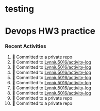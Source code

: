 # testing

#  Devops HW3 practice
### Recent Activities
<!--START_SECTION:activity-->
1. 📝 Committed to a private repo
2. 📝 Committed to [Lynniu5016/activity-log](https://github.com/Lynniu5016/activity-log/commit/598dbe4b4b3059f6dd7b93169aac044dd7c3a0cb)
3. 📝 Committed to [Lynniu5016/activity-log](https://github.com/Lynniu5016/activity-log/commit/0e1fe42787d871548683fe40cec1dd3886447231)
4. 📝 Committed to [Lynniu5016/activity-log](https://github.com/Lynniu5016/activity-log/commit/7d63aa22a12745ad9130ad448262a0cc43e7e99f)
5. 📝 Committed to [Lynniu5016/activity-log](https://github.com/Lynniu5016/activity-log/commit/387b9fe338a0a485d38d6c84674542e34307f377)
6. 📝 Committed to [Lynniu5016/activity-log](https://github.com/Lynniu5016/activity-log/commit/1567e618ca3d45b0f1a36884df23c6f58500fb39)
7. 📝 Committed to [Lynniu5016/activity-log](https://github.com/Lynniu5016/activity-log/commit/b8b4b65acd6a7efdced0fe825f5c0a5634c3851d)
8. 📝 Committed to [Lynniu5016/activity-log](https://github.com/Lynniu5016/activity-log/commit/9978bd670fb0494fe2837a54ce32b58421d387ff)
9. 📝 Committed to a private repo
10. 📝 Committed to a private repo
<!--END_SECTION:activity-->
